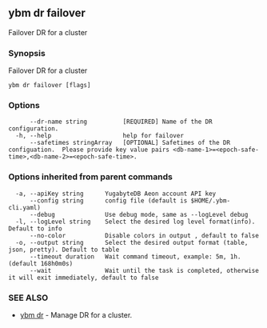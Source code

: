 ## ybm dr failover

Failover DR for a cluster

### Synopsis

Failover DR for a cluster

```
ybm dr failover [flags]
```

### Options

```
      --dr-name string          [REQUIRED] Name of the DR configuration.
  -h, --help                    help for failover
      --safetimes stringArray   [OPTIONAL] Safetimes of the DR configuation.  Please provide key value pairs <db-name-1>=<epoch-safe-time>,<db-name-2>=<epoch-safe-time>.
```

### Options inherited from parent commands

```
  -a, --apiKey string      YugabyteDB Aeon account API key
      --config string      config file (default is $HOME/.ybm-cli.yaml)
      --debug              Use debug mode, same as --logLevel debug
  -l, --logLevel string    Select the desired log level format(info). Default to info
      --no-color           Disable colors in output , default to false
  -o, --output string      Select the desired output format (table, json, pretty). Default to table
      --timeout duration   Wait command timeout, example: 5m, 1h. (default 168h0m0s)
      --wait               Wait until the task is completed, otherwise it will exit immediately, default to false
```

### SEE ALSO

* [ybm dr](ybm_dr.md)	 - Manage DR for a cluster.

